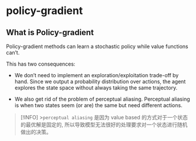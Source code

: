 # policy-gradient

## What is Policy-gradient

Policy-gradient methods can learn a stochastic policy
while value functions can’t.

This has two consequences:

- We don’t need to implement an exploration/exploitation trade-off by hand.
  Since we output a probability distribution over actions,
  the agent explores the state space without always taking
  the same trajectory.

- We also get rid of the problem of perceptual aliasing.
  Perceptual aliasing is when two states seem (or are)
  the same but need different actions.

> [!INFO] >`perceptual aliasing` 是因为 value based 的方式对于一个状态的最优解是固定的,
> 所以导致模型无法很好的处理要求对一个状态进行随机做出的决策。
